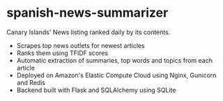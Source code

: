 # spanish-news-summarizer

Canary Islands' News listing ranked daily by its contents.

- Scrapes top news outlets for newest articles
- Ranks them using TFIDF scores
- Automatic extraction of summaries, top words and topics from each article
- Deployed on Amazon's Elastic Compute Cloud using Nginx, Gunicorn and Redis
- Backend built with Flask and SQLAlchemy using SQLite

